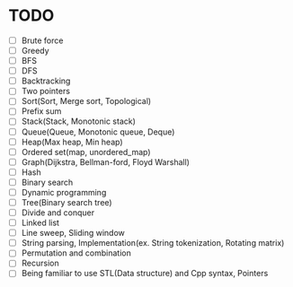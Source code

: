 # TODO
- [ ] Brute force
- [ ] Greedy
- [ ] BFS
- [ ] DFS
- [ ] Backtracking
- [ ] Two pointers
- [ ] Sort(Sort, Merge sort, Topological)
- [ ] Prefix sum
- [ ] Stack(Stack, Monotonic stack)
- [ ] Queue(Queue, Monotonic queue, Deque)
- [ ] Heap(Max heap, Min heap)
- [ ] Ordered set(map, unordered_map)
- [ ] Graph(Dijkstra, Bellman-ford, Floyd Warshall)
- [ ] Hash
- [ ] Binary search
- [ ] Dynamic programming
- [ ] Tree(Binary search tree)
- [ ] Divide and conquer
- [ ] Linked list
- [ ] Line sweep, Sliding window
- [ ] String parsing, Implementation(ex. String tokenization, Rotating matrix)
- [ ] Permutation and combination
- [ ] Recursion
- [ ] Being familiar to use STL(Data structure) and Cpp syntax, Pointers
